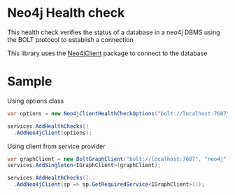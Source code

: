 # Neo4j Health check

This health сheck verifies the status of a database in a neo4j DBMS using the BOLT protocol to establish a connection

This library uses the [Neo4jClient](https://www.nuget.org/packages/Neo4jClient/) package to connect to the database

# Sample

Using options class
```csharp
var options = new Neo4jClientHealthCheckOptions("bolt://localhost:7687", "neo4j", "neo4j", realm: null);

services.AddHealthChecks()
  .AddNeo4jClient(options);
```

Using client from service provider
```csharp
var graphClient = new BoltGraphClient("bolt://localhost:7687", "neo4j", "neo4j");
services.AddSingleton<IGraphClient>(graphClient);

services.AddHealthChecks()
  .AddNeo4jClient(sp => sp.GetRequiredService<IGraphClient>());
```
